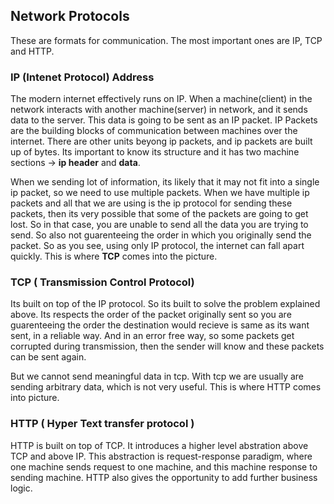 ## Network Protocols
These are formats for communication. The most important ones are IP, TCP and HTTP.
### IP (Intenet Protocol) Address

The modern internet effectively runs on IP. When a machine(client) in the network interacts with another machine(server) in network, and it sends data to the server. This data is going to be sent as an IP packet. IP Packets are the building blocks of communication between machines over the internet. There are other units beyong ip packets, and ip packets are built up of bytes. Its important to know its structure and it has two machine sections -> **ip header** and **data**.

When we sending lot of information, its likely that it may not fit into a single ip packet, so we need to use multiple packets. When we have multiple ip packets and all that we are using is the ip protocol for sending these packets, then its very possible that some of the packets are going to get lost. So in that case, you are unable to send all the data you are trying to send. So also not guarenteeing the order in which you originally send the packet. So as you see, using only IP protocol, the internet can fall apart quickly. This is where **TCP** comes into the picture.

### TCP ( Transmission Control Protocol)
Its built on top of the IP protocol. So its built to solve the problem explained above. Its respects the order of the packet originally sent so you are guarenteeing the order the destination would recieve is same as its want sent, in a reliable way. And in an error free way, so some packets get corrupted during transmission, then the sender will know and these packets can be sent again.

But we cannot send meaningful data in tcp. With tcp we are usually are sending arbitrary data, which is not very useful. This is where HTTP comes into picture.

### HTTP ( Hyper Text transfer protocol )
HTTP is built on top of TCP. It introduces a higher level abstration above TCP and above IP. This abstraction is request-response paradigm, where one machine sends request to one machine, and this machine response to sending machine. HTTP also gives the opportunity to add further business logic.